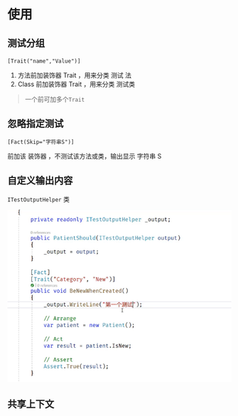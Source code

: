 # 使用

## 测试分组

`[Trait("name","Value")]`

1.  方法前加装饰器 Trait ，用来分类 测试 法
2.  Class 前加装饰器 Trait ，用来分类 测试类

> 一个前可加多个`Trait`

## 忽略指定测试

`[Fact(Skip="字符串S")]`

前加该 装饰器 ，不测试该方法或类，输出显示 字符串 S

## 自定义输出内容

`ITestOutputHelper` 类

![自定义测试输出](./自定义测试输出.png)

## 共享上下文
